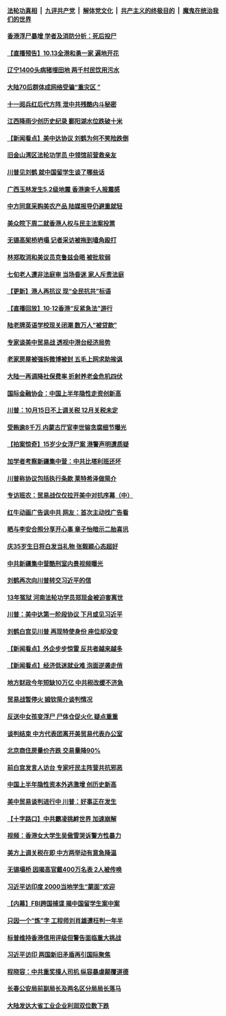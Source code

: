 ####  [法轮功真相](../../../../basic/blob/master/README.md?t=10130239) &nbsp;|&nbsp; [九评共产党](../../../../9ping.md/blob/master/README.md?t=10130239) &nbsp;|&nbsp; [解体党文化](../../../../jtdwh.md/blob/master/README.md?t=10130239)  &nbsp;|&nbsp; [共产主义的终极目的](../../../../gczydzjmd.md/blob/master/README.md?t=10130239) &nbsp;|&nbsp; [魔鬼在统治我们的世界](../../../../mgztzwmdsj.md/blob/master/README.md?t=10130239) 

#### [香港浮尸暴增 学者及消防分析：死后投尸](../pages/nsc413/n11584690.md?t=10130239) 

#### [【直播预告】10.13全港和勇一家 遍地开花](../pages/nsc413/n11584689.md?t=10130239) 

#### [辽宁1400头病猪埋田地 两千村民饮用污水](../pages/nsc413/n11584668.md?t=10130239) 

#### [大陆70后群体成网络受骗“重灾区 ”](../pages/nsc413/n11584580.md?t=10130239) 

#### [十一阅兵红后代方阵 泄中共残酷内斗秘密](../pages/nsc413/n11584478.md?t=10130239) 

#### [江西降雨少创历史纪录 鄱阳湖水位跌破十米](../pages/nsc413/n11584520.md?t=10130239) 

#### [【新闻看点】美中达协议 刘鹤为何不笑险跌倒](../pages/nsc413/n11584453.md?t=10130239) 

#### [旧金山湾区法轮功学员 中领馆前营救亲友](../pages/nsc413/n11583710.md?t=10130239) 

#### [川普见刘鹤 就中国留学生谈了哪些话](../pages/nsc413/n11584474.md?t=10130239) 

#### [广西玉林发生5.2级地震 香港逾千人报震感](../pages/nsc413/n11584444.md?t=10130239) 

#### [中方同意采购美农产品 陆媒报导仍避重就轻](../pages/nsc413/n11584374.md?t=10130239) 

#### [美众院下周二就香港人权与民主法案投票](../pages/nsc413/n11584330.md?t=10130239) 

#### [无锡高架桥坍塌 记者采访被拖到墙角殴打](../pages/nsc413/n11584241.md?t=10130239) 

#### [林郑取消和美议员克鲁兹会晤 被批软弱](../pages/nsc413/n11584304.md?t=10130239) 

#### [七旬老人遭非法庭审 当场昏迷 家人斥责法庭](../pages/nsc413/n11582376.md?t=10130239) 


#### [【更新】港人再抗议 现“全民抗共”标语](../pages/nsc413/n11583751.md?t=10130239) 

#### [【直播回放】10·12香港“反紧急法”游行](../pages/nsc413/n11582934.md?t=10130239) 

#### [陆老牌英语学校现关闭潮 数万人“被贷款”](../pages/nsc413/n11583852.md?t=10130239) 

#### [专家谈美中贸易战 透视中港台经济局势](../pages/nsc413/n11572330.md?t=10130239) 

#### [老家房屋被强拆微博被封 五毛上网求助挨讽](../pages/nsc413/n11583870.md?t=10130239) 

#### [大陆一再调降社保费率 折射养老金危机四伏](../pages/nsc413/n11575972.md?t=10130239) 

#### [国际金融协会：中国上半年隐性走资创新高](../pages/nsc413/n11583679.md?t=10130239) 

#### [川普：10月15日不上调关税 12月关税未定](../pages/nsc413/n11583308.md?t=10130239) 

#### [受贿逾8千万 内蒙古厅官李世镕贪腐细节曝光](../pages/nsc413/n11583689.md?t=10130239) 

#### [【拍案惊奇】15岁少女浮尸案 港警声明遭质疑](../pages/nsc413/n11583513.md?t=10130239) 

#### [加学者考察新疆集中营：中共比塔利班还坏](../pages/nsc413/n11582894.md?t=10130239) 

#### [川普称协议包括执行条款 莱特希泽做简介](../pages/nsc413/n11583457.md?t=10130239) 

#### [专访班农：贸易战仅仅拉开美中对抗序幕（中）](../pages/nsc413/n11579405.md?t=10130239) 

#### [红牛动画广告讽中共 网友：首次主动找广告看](../pages/nsc413/n11582793.md?t=10130239) 

#### [晒与李安合照分享开心事 章子怡暗示二胎喜讯](../pages/nsc413/n11583159.md?t=10130239) 

#### [庆35岁生日将白发当礼物 张靓颖心态超好](../pages/nsc413/n11583022.md?t=10130239) 

#### [中共新疆集中营酷刑室内景视频曝光](../pages/nsc413/n11583206.md?t=10130239) 

#### [刘鹤再次向川普转交习近平的信](../pages/nsc413/n11583232.md?t=10130239) 

#### [13年冤狱 河南法轮功学员郑现金被迫害离世](../pages/nsc413/n11582211.md?t=10130239) 

#### [川普：美中达第一阶段协议 下月或见习近平](../pages/nsc413/n11583072.md?t=10130239) 

#### [刘鹤白宫见川普 再现特使身份 座位却没变](../pages/nsc413/n11583137.md?t=10130239) 

#### [【新闻看点】外企步步惊雷 反共者越来越多](../pages/nsc413/n11582831.md?t=10130239) 

#### [【新闻看点】经济低迷就业难 泡面逆袭走俏](../pages/nsc413/n11582843.md?t=10130239) 

#### [地方财政今年短缺10万亿 中共税改缓不济急](../pages/nsc413/n11582602.md?t=10130239) 

#### [贸易战暂停火 姆钦简介谈判情况](../pages/nsc413/n11582972.md?t=10130239) 

#### [反送中女孩变浮尸 尸体仓促火化 疑点重重](../pages/nsc413/n11582845.md?t=10130239) 

#### [谈判结束 中方代表团离开美贸易代表办公室](../pages/nsc413/n11582906.md?t=10130239) 

#### [北京商住房量价齐跌 交易量降90%](../pages/nsc413/n11582670.md?t=10130239) 

#### [前白宫发言人访台 专家吁民主阵营共抗邪恶](../pages/nsc413/n11582490.md?t=10130239) 

#### [中国上半年隐性资本外逃激增 创历史新高](../pages/nsc413/n11582643.md?t=10130239) 

#### [美中贸易谈判进行中 川普：好事正在发生](../pages/nsc413/n11582645.md?t=10130239) 

#### [【十字路口】中共霸凌挑衅世界 加速崩解](../pages/nsc413/n11581318.md?t=10130239) 


#### [视频：香港女大学生吴傲雪哭诉警方性暴力](../pages/nsc413/n11581953.md?t=10130239) 

#### [美方上调关税在即 中方两举动有意急降温](../pages/nsc413/n11582448.md?t=10130239) 

#### [无锡塌桥 因揭高官戴400万名表 2人被传唤](../pages/nsc413/n11582269.md?t=10130239) 

#### [习近平访印度 2000当地学生“蒙面”欢迎](../pages/nsc413/n11582343.md?t=10130239) 

#### [【内幕】FBI跨国捕谍 揭中国留学生案中案](../pages/nsc413/n11552727.md?t=10130239) 

#### [只因一个“炼”字 工程师刘肖雄遭枉判一年半](../pages/nsc413/n11580836.md?t=10130239) 

#### [标普维持香港信用评级但警告面临重大挑战](../pages/nsc413/n11582169.md?t=10130239) 

#### [习近平访印 两国新旧矛盾再引国际聚焦](../pages/nsc413/n11582341.md?t=10130239) 

#### [程晓容：中共重奖撞人司机 纵容暴虐颠覆道德](../pages/nsc413/n11582171.md?t=10130239) 

#### [长春公安局前副局长及两名区分局局长落马](../pages/nsc413/n11582097.md?t=10130239) 

#### [大陆发达大省工业企业利润双位数下跌](../pages/nsc413/n11581672.md?t=10130239) 

